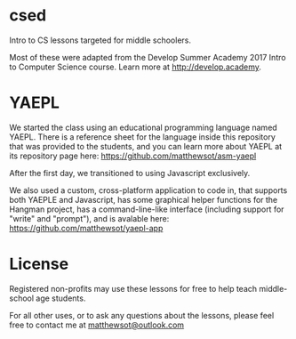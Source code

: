 # csed
Intro to CS lessons targeted for middle schoolers.

Most of these were adapted from the Develop Summer Academy 2017 Intro to Computer Science course. Learn more at http://develop.academy.

# YAEPL
We started the class using an educational programming language named YAEPL. There is a reference sheet for the language inside this repository that was provided to the students, and you can learn more about YAEPL at its repository page here: https://github.com/matthewsot/asm-yaepl

After the first day, we transitioned to using Javascript exclusively.

We also used a custom, cross-platform application to code in, that supports both YAEPLE and Javascript, has some graphical helper functions for the Hangman project, has a command-line-like interface (including support for "write" and "prompt"), and is avalable here: https://github.com/matthewsot/yaepl-app

# License
Registered non-profits may use these lessons for free to help teach middle-school age students.

For all other uses, or to ask any questions about the lessons, please feel free to contact me at matthewsot@outlook.com
